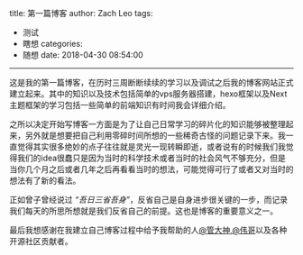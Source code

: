 title: 第一篇博客
author: Zach Leo
tags:
  - 测试
  - 瞎想
categories:
  - 随想
date: 2018-04-30 08:54:00
---
这是我的第一篇博客，在历时三周断断续续的学习以及调试之后我的博客网站正式建立起来。其中的知识以及技术包括简单的vps服务器搭建，hexo框架以及Next主题框架的学习包括一些简单的前端知识有时间我会详细介绍。
<!-- more -->

   之所以决定开始写博客一方面是为了让自己日常学习的碎片化的知识能够被整理起来，另外就是想要把自己利用零碎时间所想的一些稀奇古怪的问题记录下来。我一直觉得其实很多绝妙的点子往往就是灵光一现转瞬即逝，或者说有的时候我们我觉得我们的idea很蠢只是因为当时的科学技术或者当时的社会风气不够充分，但是当你几个月之后或者几年之后再看看当时的想法，可能觉得可行了或者又对当时的想法有了新的看法。

   正如曾子曾经说过 *“吾日三省吾身”*，反省自己是自身进步很关键的一步，而记录我们每天的所思所想就是我们反省自己的前提。这也是博客的重要意义之一。 

   最后我想感谢在我建立自己博客过程中给予我帮助的人[@管大神](https://gyh.me),[@伟哥](http://lewiszlw.me)以及各种开源社区贡献者。